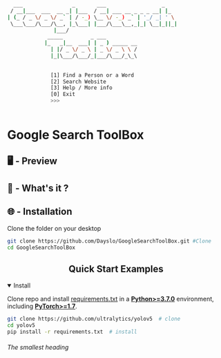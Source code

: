   ``` bash
    ___                _       ___                  _     
   / __|___  ___  __ _| |___  / __| ___ __ _ _ _ __| |_   
  | (_ / _ \/ _ \/ _` | / -_) \__ \/ -_) _` | '_/ _| ' \  
   \___\___/\___/\__, |_\___| |___/\___\__,_|_| \__|_||_| 
                 |___/                                    
               _____         _ ___                        
              |_   _|__  ___| | _ ) _____ __              
                | |/ _ \/ _ \ | _ \/ _ \ \ /              
                |_|\___/\___/_|___/\___/_\_\              
                                                                       
                                                                    
                [1] Find a Person or a Word
                [2] Search Website
                [3] Help / More info
                [0] Exit
                >>> 
                    
  ```
   
   
   
   




# Google Search ToolBox
## :desktop_computer: - Preview
## :open_book: - What's it ?
## :globe_with_meridians: - Installation
Clone the folder on your desktop
```bash
git clone https://github.com/Dayslo/GoogleSearchToolBox.git #Clone
cd GoogleSearchToolBox
```
## <div align="center">Quick Start Examples</div>

<details open>
<summary>Install</summary>

Clone repo and install [requirements.txt](https://github.com/ultralytics/yolov5/blob/master/requirements.txt) in a
[**Python>=3.7.0**](https://www.python.org/) environment, including
[**PyTorch>=1.7**](https://pytorch.org/get-started/locally/).

```bash
git clone https://github.com/ultralytics/yolov5  # clone
cd yolov5
pip install -r requirements.txt  # install
```

</details>

###### The smallest heading
